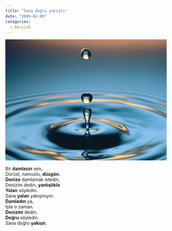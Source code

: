 ```yaml
---
title: "Sana doğru yakıştı"
date: "2009-02-09"
categories: 
  - Dervish
---
```


![](../uploads/image/Damla.jpg)

Bir **damlasın** sen,  
Dürüst, namuslu, **düzgün.  
Denize** damlamak istedin,  
Denizim dedin, **yanlışlıkla**  
**Yalan** söyledin.  
Sana **yalan** yakışmıyor.  
**Damladın** ya,  
İşte o zaman.  
**Denizim** dedin.  
**Doğru** söyledin.  
Sana doğru **yakıştı**.
